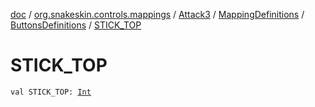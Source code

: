 [doc](../../../../index.md) / [org.snakeskin.controls.mappings](../../../index.md) / [Attack3](../../index.md) / [MappingDefinitions](../index.md) / [ButtonsDefinitions](index.md) / [STICK_TOP](./-s-t-i-c-k_-t-o-p.md)

# STICK_TOP

`val STICK_TOP: `[`Int`](https://kotlinlang.org/api/latest/jvm/stdlib/kotlin/-int/index.html)